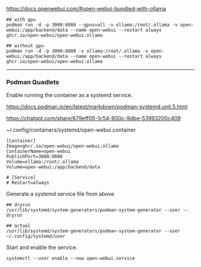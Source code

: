 https://docs.openwebui.com/#open-webui-bundled-with-ollama
```
## with gpu
podman run -d -p 3000:8080 --gpus=all -v ollama:/root/.ollama -v open-webui:/app/backend/data --name open-webui --restart always ghcr.io/open-webui/open-webui:ollama

## without gpu
podman run -d -p 3000:8080 -v ollama:/root/.ollama -v open-webui:/app/backend/data --name open-webui --restart always ghcr.io/open-webui/open-webui:ollama
```

-------------

### Podman Quadlets

Enable running the container as a systemd service.

https://docs.podman.io/en/latest/markdown/podman-systemd.unit.5.html

https://chatgpt.com/share/679eff05-1c54-800c-9dbe-53993200c409

~/.config/containers/systemd/open-webui.container
```
[Container]
Image=ghcr.io/open-webui/open-webui:ollama
ContainerName=open-webui
PublishPort=3000:8080
Volume=ollama:/root/.ollama
Volume=open-webui:/app/backend/data

# [Service]
# Restart=always
```

Generate a systemd service file from above
```
## dryrun
/usr/lib/systemd/system-generators/podman-system-generator --user --dryrun

## actual
/usr/lib/systemd/system-generators/podman-system-generator --user ~/.config/systemd/user
```
Start and enable the service.
```
systemctl --user enable --now open-webui.service
```
